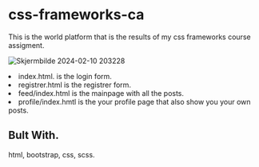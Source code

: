 # css-frameworks-ca
This is the world platform that is the results of my css frameworks course assigment.

<img>![Skjermbilde 2024-02-10 203228](https://github.com/Leirmo/css-frameworks-ca/assets/103224025/7c058186-7d40-4af3-84c5-dd72bbf73494)</img>

<li>index.html. is the login form.</li>
<li>registrer.html is the registrer form.</li>
<li>feed/index.html is the mainpage with all the posts.</li>
<li>profile/index.hmtl is the your profile page that also show you your own posts.</li>

<h2>Bult With.</h2>
<p>html, bootstrap, css, scss.</p>

  
